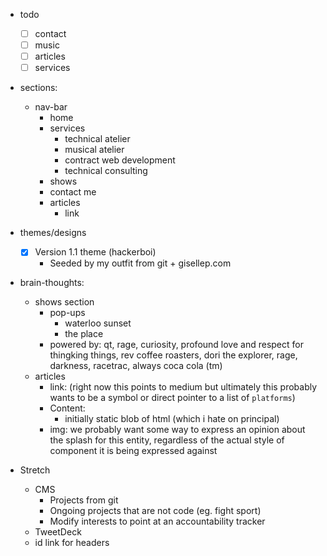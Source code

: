 - todo
    - [ ] contact
    - [ ] music
    - [ ] articles
    - [ ] services
- sections:
    - nav-bar
        - home
        - services
            - technical atelier
            - musical atelier
            - contract web development
            - technical consulting
        - shows
        - contact me
        - articles
            - link
- themes/designs
    - [X] Version 1.1 theme (hackerboi)
        - Seeded by my outfit from git + gisellep.com
- brain-thoughts:
    - shows section
        - pop-ups
            - waterloo sunset
            - the place
        - powered by: qt, rage, curiosity, profound love and respect for thingking things, rev coffee roasters, dori the explorer, rage, darkness, racetrac, always coca cola (tm)
    - articles
        - link: (right now this points to medium but ultimately this probably wants to be a symbol or direct pointer to a list of `platforms`)
        - Content: 
            - initially static blob of html (which i hate on principal)
        - img: we probably want some way to express an opinion about the splash for this entity, regardless of the actual style of component it is being expressed against
    
- Stretch
    - CMS
        - Projects from git
        - Ongoing projects that are not code (eg. fight sport)
        - Modify interests to point at an accountability tracker
    - TweetDeck
    - id link for headers